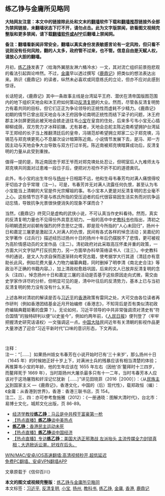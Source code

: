  <h2>练乙铮与金庸所见略同</h2> <p class="notice"><b>大陆网友注意：本文中的链接除此处和文末的<a href="https://github.com/bannedbook/fanqiang" >翻墙</a>软件下载和<a href="https://github.com/killgcd/justmysocks/blob/master/README.md">翻墙推荐</a>链接外全部为禁网链接，未翻墙状态下打不开，请勿点击。此为文字版禁闻，欲看图文视频完整版和更多禁闻，请下载<a href="https://github.com/bannedbook/fanqiang">翻墙软件或APP</a>后翻墙上禁闻网。</p><p>备注：翻墙看新闻非常安全，翻墙以真实身份发表敏感言论有一定风险，但只看不说则没有任何风险，翻的人太多，政府管不过来，也不管。信息自由是天赋人权，请放心大胆的翻墙。</b></p>  <div class="entry">  <p>月初，<a href="https://www.bannedbook.org/bnews/tag/%e7%bb%83%e4%b9%99%e9%93%ae/" class="st_tag internal_tag" rel="tag" title="标签 练乙铮 下的日志">练乙铮</a>发表了〈给海外翼朋友淋六桶冷水〉一文，其对流亡组织前景抱悲观的看法引起舆论哗然。不过，<a href="https://www.bannedbook.org/bnews/tag/%e9%87%91%e5%ba%b8/" class="st_tag internal_tag" rel="tag" title="标签 金庸 下的日志">金庸</a>早以透过撰写《<a href="https://www.bannedbook.org/bnews/tag/%E9%B9%BF%E9%BC%8E%E8%AE%B0/" class="st_tag internal_tag" rel="tag" title="标签 鹿鼎记 下的日志">鹿鼎记</a>》把类似的想法表达出来。熟识《鹿鼎记》的读者，纵然未必喜欢或同意练氏的立论，但亦不应对此感到惊讶。</p> <p>长话短说，《鹿鼎记》其中一条故事主线是台湾延平王府、潜伏在清帝国版图范围内的地下组织天地会和沐王府如何策动<a href="https://www.bannedbook.org/bnews/tag/%E5%8F%8D%E6%B8%85%E5%A4%8D%E6%98%8E/" class="st_tag internal_tag" rel="tag" title="标签 反清复明 下的日志">反清复明</a>的大业。然而，尽管各反清复明势力有着共同的目标，但它们正正为争论领导的正统性而虚耗不少精力。《鹿鼎记》初期的情节已曾出现天地会与沐王府因争论南明正统性而结下梁子的问题，沐王府郡主沐剑屏更因此被天地会掳走送往韦<a href="https://www.bannedbook.org/bnews/tag/%e5%b0%8f%e5%ae%9d/" class="st_tag internal_tag" rel="tag" title="标签 小宝 下的日志">小宝</a>在皇宫的住处，后来多亏韦小宝无心插柳柳成荫，双方势力才冰释前嫌。尤有甚者，天地会总舵主陈近南希望拥护台湾延平王郑经的长子当上推翻清廷后的皇帝，冯锡范却希望拥立郑家二公子郑克塽，冯锡范与郑克塽更死心不息屡次设计暗算陈近南。小说情节发展下去，是冯、郑一方因主动与天地会争大台导致与双方打过半死。陈近南被郑克塽暗算成功后，反清复明的力量从此受到重挫。</p>  <p>值得一提的是，陈近南因忠于郑王爷而对郑克塽处处忍让，但明室后人九难师太与郑克塽共同面对过患难一段日子后，便把对方视作不折不扣的道德粪坑。</p> <p>此外，韦小宝的出生年份与<a href="https://www.bannedbook.org/bnews/tag/%e6%89%ac%e5%b7%9e/" class="st_tag internal_tag" rel="tag" title="标签 扬州 下的日志">扬州</a>十日相距不远，他和生母韦春芳均对满人痛恨得咬牙切齿才合乎常理（注一）。可是，韦春芳并无对满人流露任何仇恨，甚至认为韦小宝能当上清朝的大官是件光宗耀祖的事。韦小宝本人更是对反清复明的志业毫不上心。这些情节岂不是与练氏所指的受压迫者的后代很容易因生活实务而对抗争运动忘情，导致抗争光景很快便消失的现象不谋而合？</p>  <p>当然，《鹿鼎记》终究只是虚构的武侠小说，不可认真当作史料看待。然而，真实的反清复明力量也不见得份外具意志韧力。一般的高中中史<a href="https://www.bannedbook.org/bnews/tag/%E6%95%99%E7%A7%91%E4%B9%A6/" class="st_tag internal_tag" rel="tag" title="标签 教科书 下的日志">教科书</a>也指出，清初之际明朝遗民对前朝有强烈的怀念思忆之情，即是现今所指的“人心未回归”，扬州十日和嘉定三屠更是激起汉人对满人的仇恨，民间有各式各样的悼念活动；吴嘉纪的文学著作《过兵行》描述经历过扬州十日的扬州十年后仍摆脱不了悲情，更可被视为高阶情感动员的文宣作品（注二）。清初政府对此采取高压怀柔并重的政策，一方面大兴文字狱严打反抗势力，另一方面举办科举笼络读书人（注三）。中史教科书的通说，是文人为求自保而逐渐转向考究古籍，使考据学大行其道（清廷亦有意助长此风，例如花费大量人力物力编纂典籍，同时删掉了明李清《南北史合注》等政治不正确的书籍内容。），加上清政权愈趋巩固，后来的文人已放弃反清复明的念头（注四）。悼念扬州十日和嘉定三屠的活动是否基于这些原因走向式微，需交由史学家作详尽的分析，但明显可见的是，清中叶往后的反清势力，基本上已与当初反清复明的势力没有没有什么关系。</p> <p>上述各种对清初的解读是否与<a href="https://www.bannedbook.org/bnews/tag/%e4%b9%a0%e8%bf%91%e5%b9%b3/" class="st_tag internal_tag" rel="tag" title="标签 习近平 下的日志">习近平</a>的<a href="https://www.bannedbook.org/bnews/tag/%e9%a6%99%e6%b8%af/" class="st_tag internal_tag" rel="tag" title="标签 香港 下的日志">香港</a>政策有雷同之处，大可交由各位读者再作研判（例如香港团结基金近月开始编修《香港志》，不知背后是否有类似清初政府编辑典籍钜著的盘算？）。无论如何，习近平领导的中共非常强调须对清史有“符合国情”的独特研判以便“以史鉴今”，例如约两年前，《<span class='wp_keywordlink'><a href="https://www.bannedbook.org/forum2/topic109.html" title="透视人民日报" target="_blank">人民日报</a></span>》便刊登了〈牢牢把握清史研究话语权〉一文强调这一点。<span class='wp_keywordlink_affiliate'><a href="https://www.bannedbook.org/" title="中国" target="_blank">中国</a></span><span class='wp_keywordlink_affiliate'><a href="https://www.bannedbook.org/" title="大陆" target="_blank">大陆</a></span>民间近年有关清朝的影视作品更大量渗透了迎合“习近平新时代”口味的意识形态，下文再谈。</p>  <p> </p> <p>注释：<br /> 注一：“［……］如果扬州妓女韦春芳在小说开始时已有‘三十来岁’，那么扬州十日（1645 年）的时候她正好十岁上下，对满洲士兵的残暴应该有相当清楚的体验；再推算韦小宝的年龄，他的生年应该在 1655 年左右（因他‘杀’鳌拜时十三四岁，而鳌拜死于 1669 年），当时距扬州大屠杀最多只有十一二年，当时韦春芳本人应该对于这场屠戮和奸淫记忆犹新［……］”详见田晓菲（2016［2000］）：〈从<span class='wp_keywordlink'><a href="https://www.bannedbook.org/forum11/topic333.html" title="禁片：民族主义和三座大山" target="_blank">民族主义</a></span>到国家主义 —《鹿鼎记》，香港文化，中国的（后）现代性〉，载郑政恒（编）：《金庸：从香港到世界》，香港：香港三联书店，页 154。<br /> 注二、三、四：亦可参考詹施雅（2012）：《一册通晓：图解大清时代》，台北市：易博士文化，城邦文化出版，页 86-89。</p>  <ul class='op-related-articles' title='相关阅读'> <li><a href='https://www.bannedbook.org/bnews/taiwannews/20201231/1458378.html' target='_blank'>经济学教授<b>练乙铮</b>：马云是中共榨干富豪第一枪</a></li> <li><a href='https://www.bannedbook.org/bnews/bannedvideo/20201227/1455597.html' target='_blank'>【热点直播】<b>练乙铮</b>谈中美热点</a></li> <li><a href='https://www.bannedbook.org/bnews/renquan/xgmyd/20201129/1439150.html' target='_blank'><b>练乙铮</b>：香港民主运动未死</a></li> <li><a href='https://www.bannedbook.org/bnews/bannedvideo/20201122/1435182.html' target='_blank'>【热点直播】<b>练乙铮</b>谈中国经济</a></li> <li><a href='https://www.bannedbook.org/bnews/bannedvideo/20201108/1427889.html' target='_blank'>【热点直播】专访<b>练乙铮</b>：美国大选正邪激战 左派抬头 主流传媒全力封锁真相；大选掀诉讼潮，好戏在后头。</a></li> </ul> <p class="texttj"> <a href="https://github.com/bannedbook/fanqiang/wiki/V2ray%E6%9C%BA%E5%9C%BA" target="_blank">WIN/MAC/安卓/iOS高速翻墙:高清视频秒开,超低延迟</a><br/> <a href="https://github.com/bannedbook/fanqiang/wiki/%E7%A6%81%E9%97%BB%E7%BD%91%E5%AE%89%E5%8D%93%E7%BF%BB%E5%A2%99%E6%96%B0%E9%97%BBAPP" target="_blank">免费PC翻墙、安卓VPN翻墙APP</a></p><p>文章原载于《信仰百川》</p><a name='sharetosocial'></a>       <div><b>本文的图文或视频完整版</b>：<a href='https://www.bannedbook.org/bnews/comments/20210110/1464493.html'>练乙铮与金庸所见略同</a></div>  </div><!--END ENTRY--> <div class="postfooter"> <div>本文标签：<a href="https://www.bannedbook.org/bnews/tag/%e4%b9%a0%e8%bf%91%e5%b9%b3/" rel="tag">习近平</a>, <a href="https://www.bannedbook.org/bnews/tag/%E5%8F%8D%E6%B8%85%E5%A4%8D%E6%98%8E/" rel="tag">反清复明</a>, <a href="https://www.bannedbook.org/bnews/tag/%e5%b0%8f%e5%ae%9d/" rel="tag">小宝</a>, <a href="https://www.bannedbook.org/bnews/tag/%e6%89%ac%e5%b7%9e/" rel="tag">扬州</a>, <a href="https://www.bannedbook.org/bnews/tag/%E6%95%99%E7%A7%91%E4%B9%A6/" rel="tag">教科书</a>, <a href="https://www.bannedbook.org/bnews/tag/%e7%bb%83%e4%b9%99%e9%93%ae/" rel="tag">练乙铮</a>, <a href="https://www.bannedbook.org/bnews/tag/%e9%87%91%e5%ba%b8/" rel="tag">金庸</a>, <a href="https://www.bannedbook.org/bnews/tag/%e9%a6%99%e6%b8%af/" rel="tag">香港</a>, <a href="https://www.bannedbook.org/bnews/tag/%E9%B9%BF%E9%BC%8E%E8%AE%B0/" rel="tag">鹿鼎记</a></div>  </div><!--END POSTFOOTER--> 